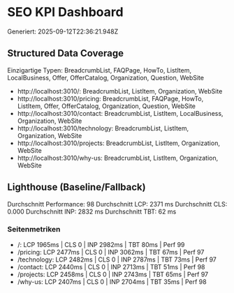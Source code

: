 # SEO KPI Dashboard
Generiert: 2025-09-12T22:36:21.948Z

## Structured Data Coverage
Einzigartige Typen: BreadcrumbList, FAQPage, HowTo, ListItem, LocalBusiness, Offer, OfferCatalog, Organization, Question, WebSite
- http://localhost:3010/: BreadcrumbList, ListItem, Organization, WebSite
- http://localhost:3010/pricing: BreadcrumbList, FAQPage, HowTo, ListItem, Offer, OfferCatalog, Organization, Question, WebSite
- http://localhost:3010/contact: BreadcrumbList, ListItem, LocalBusiness, Organization, WebSite
- http://localhost:3010/technology: BreadcrumbList, ListItem, Organization, WebSite
- http://localhost:3010/projects: BreadcrumbList, ListItem, Organization, WebSite
- http://localhost:3010/why-us: BreadcrumbList, ListItem, Organization, WebSite

## Lighthouse (Baseline/Fallback)
Durchschnitt Performance: 98
Durchschnitt LCP: 2371 ms
Durchschnitt CLS: 0.000
Durchschnitt INP: 2832 ms
Durchschnitt TBT: 62 ms

### Seitenmetriken
- /: LCP 1965ms | CLS 0 | INP 2982ms | TBT 80ms | Perf 99
- /pricing: LCP 2477ms | CLS 0 | INP 3062ms | TBT 67ms | Perf 97
- /technology: LCP 2482ms | CLS 0 | INP 2787ms | TBT 73ms | Perf 97
- /contact: LCP 2440ms | CLS 0 | INP 2713ms | TBT 51ms | Perf 98
- /projects: LCP 2458ms | CLS 0 | INP 2743ms | TBT 65ms | Perf 97
- /why-us: LCP 2407ms | CLS 0 | INP 2704ms | TBT 35ms | Perf 98